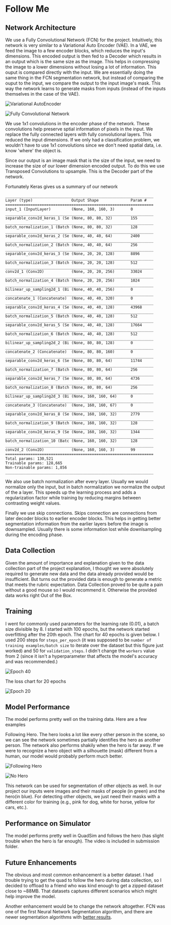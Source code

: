 # Follow Me

## Network Architecture

We use a Fully Convolutional Network (FCN) for the project. Intuitively, this network is very similar to a Variational Auto Encoder (VAE). In a VAE, we feed the image to a few encoder blocks, which reduces the input's dimensions. This encoded output is then fed to a Decoder which results in an output which is the same size as the image. This helps in compressing the image to a lower dimensions without losing a lot of information. This ouput is compared directly with the input. We are essentially doing the same thing in the FCN segmentation network, but instead of comparing the ouput to the input, we compare the output to the input image's mask. This way the network learns to generate masks from inputs (instead of the inputs themselves in the case of the VAE).

![Variational AutoEncoder](./vae.png)

![Fully Convolutional Network](./fcn.png)

We use 1x1 convolutions in the encoder phase of the network. These convolutions help preserve sptial information of pixels in the input. We replace the fully connected layers with fully convolutional layers. This reduced the input dimensions. If we only had a classification problem, we wouldn't have to use 1x1 convolutions since we don't need spatial data, i.e. know 'where' the object is.

Since our output is an image mask that is the size of the input, we need to increase the size of our lower dimension encoded output. To do this we use Transposed Convolutions to upsample. This is the Decoder part of the network.

Fortunately Keras gives us a summary of our network
```
_________________________________________________________________
Layer (type)                 Output Shape              Param #   
=================================================================
input_1 (InputLayer)         (None, 160, 160, 3)       0         
_________________________________________________________________
separable_conv2d_keras_1 (Se (None, 80, 80, 32)        155       
_________________________________________________________________
batch_normalization_1 (Batch (None, 80, 80, 32)        128       
_________________________________________________________________
separable_conv2d_keras_2 (Se (None, 40, 40, 64)        2400      
_________________________________________________________________
batch_normalization_2 (Batch (None, 40, 40, 64)        256       
_________________________________________________________________
separable_conv2d_keras_3 (Se (None, 20, 20, 128)       8896      
_________________________________________________________________
batch_normalization_3 (Batch (None, 20, 20, 128)       512       
_________________________________________________________________
conv2d_1 (Conv2D)            (None, 20, 20, 256)       33024     
_________________________________________________________________
batch_normalization_4 (Batch (None, 20, 20, 256)       1024      
_________________________________________________________________
bilinear_up_sampling2d_1 (Bi (None, 40, 40, 256)       0         
_________________________________________________________________
concatenate_1 (Concatenate)  (None, 40, 40, 320)       0         
_________________________________________________________________
separable_conv2d_keras_4 (Se (None, 40, 40, 128)       43968     
_________________________________________________________________
batch_normalization_5 (Batch (None, 40, 40, 128)       512       
_________________________________________________________________
separable_conv2d_keras_5 (Se (None, 40, 40, 128)       17664     
_________________________________________________________________
batch_normalization_6 (Batch (None, 40, 40, 128)       512       
_________________________________________________________________
bilinear_up_sampling2d_2 (Bi (None, 80, 80, 128)       0         
_________________________________________________________________
concatenate_2 (Concatenate)  (None, 80, 80, 160)       0         
_________________________________________________________________
separable_conv2d_keras_6 (Se (None, 80, 80, 64)        11744     
_________________________________________________________________
batch_normalization_7 (Batch (None, 80, 80, 64)        256       
_________________________________________________________________
separable_conv2d_keras_7 (Se (None, 80, 80, 64)        4736      
_________________________________________________________________
batch_normalization_8 (Batch (None, 80, 80, 64)        256       
_________________________________________________________________
bilinear_up_sampling2d_3 (Bi (None, 160, 160, 64)      0         
_________________________________________________________________
concatenate_3 (Concatenate)  (None, 160, 160, 67)      0         
_________________________________________________________________
separable_conv2d_keras_8 (Se (None, 160, 160, 32)      2779      
_________________________________________________________________
batch_normalization_9 (Batch (None, 160, 160, 32)      128       
_________________________________________________________________
separable_conv2d_keras_9 (Se (None, 160, 160, 32)      1344      
_________________________________________________________________
batch_normalization_10 (Batc (None, 160, 160, 32)      128       
_________________________________________________________________
conv2d_2 (Conv2D)            (None, 160, 160, 3)       99        
=================================================================
Total params: 130,521
Trainable params: 128,665
Non-trainable params: 1,856
_________________________________________________________________
```

We also use batch normalization after every layer. Usually we would normalize only the input, but in batch normalization we normalize the output of the a layer. This speeds up the learning process and adds a regularization factor while training by reducing margins between contrasting weight values.

Finally we use skip connections. Skips connection are connections from later decoder blocks to earlier encoder blocks. This helps in getting better segmentation information from the earlier layers before the image is downsampled. Usually there is some information lost while downlsampling during the encoding phase.

## Data Collection

Given the amount of importance and explanation given to the data collection part of the project explanation, I thought we were absolutely required to generate new data and the data already provided would be insufficient. But turns out the provided data is enough to generate a metric that meets the rubric expectation. Data Collection proved to be quite a pain without a good mouse so I would recommend it. Otherwise the provided data works right Out of the Box.

## Training
I went for commonly used parameters for the learning rate (0.01), a batch size divisible by 8. I started with 100 epochs, but the network started overfitting after the 20th epoch. The chart for 40 epochs is given below. I used 200 steps for `steps_per_epoch` (it was supposed to be `number of training examples/batch size` to iterate over the dataset but this figure just worked) and 50 for `validation_steps`. I didn't change the `workers` value from 2 (since it isn't a hyperparameter that affects the model's  accuracy and was recommended.)

![Epoch 40](./40epoch.png)

The loss chart for 20 epochs

![Epoch 20](./epoch20.png)

## Model Performance

The model performs pretty well on the training data. Here are a few examples

Following Hero. The hero looks a lot like every other person in the scene, so we can see the network sometimes partially identifies the hero as another person. The network also performs shakily when the hero is far away. If we were to recognize a hero object with a silhouette (mask) different from a human, our model would probably perform much better.

![Following Hero](./follow.png)

![No Hero](./nohero.png)

This network can be used for segmentation of other objects as well. In our project our inputs were images and their masks of people (in green) and the hero(in blue). For detecting other objects, we just need their masks with a different color for training (e.g., pink for dog, white for horse, yellow for cars, etc.).

## Performance on Simulator

The model performs pretty well in QuadSim and follows the hero (has slight trouble when the hero is far enough). The video is included in submission folder.

## Future Enhancements

The obvious and most common enhancement is a better dataset. I had trouble trying to get the quad to follow the hero during data collection, so I decided to offload to a friend who was kind enough to get a zipped dataset close to ~88MB. That datasets captures different scenarios which might help improve the model.

Another enhancement would be to change the network altogether. FCN was one of the first Neural Network Segmentation algorithm, and there are newer segmentation algorithms with [better results](http://blog.qure.ai/notes/semantic-segmentation-deep-learning-review).